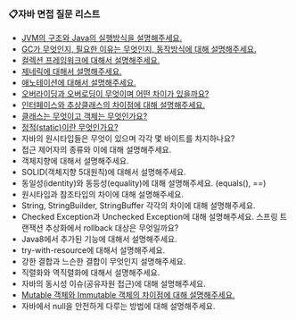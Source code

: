 ### 📋자바 면접 질문 리스트

- [JVM의 구조와 Java의 실행방식을 설명해주세요.](https://github.com/corrvax/ComputerScienceStudy/blob/main/java/JVM%20%EA%B5%AC%EC%A1%B0%EC%99%80%20Java%20%EC%8B%A4%ED%96%89%EA%B3%BC%EC%A0%95.md)
- [GC가 무엇인지, 필요한 이유는 무엇인지, 동작방식에 대해 설명해주세요.]()
- [컬렉션 프레임워크에 대해서 설명해주세요.]()
- [제네릭에 대해서 설명해주세요.]()
- [애노테이션에 대해서 설명해주세요.]()
- [오버라이딩과 오버로딩이 무엇이며 어떤 차이가 있을까요?](https://github.com/corrvax/ComputerScienceStudy/blob/main/java/%EC%98%A4%EB%B2%84%EB%9D%BC%EC%9D%B4%EB%94%A9%EA%B3%BC%20%EC%98%A4%EB%B2%84%EB%A1%9C%EB%94%A9%20%EC%B0%A8%EC%9D%B4.md)
- [인터페이스와 추상클래스의 차이점에 대해 설명해주세요.]()
- [클래스는 무엇이고 객체는 무엇인가요?]()
- [정적(static)이란 무엇인가요?]()
- 자바의 원시타입들은 무엇이 있으며 각각 몇 바이트를 차지하나요?
- 접근 제어자의 종류와 이에 대해 설명해주세요.
- 객체지향에 대해서 설명해주세요.
- SOLID(객체지향 5대원칙)에 대해서 설명해주세요.
- 동일성(identity)와 동등성(equality)에 대해 설명해주세요. (equals(), ==)
- 원시타입과 참조타입의 차이에 대해 설명해주세요.
- String, StringBuilder, StringBuffer 각각의 차이에 대해 설명해주세요.
- Checked Exception과 Unchecked Exception에 대해 설명해주세요. 스프링 트랜잭션 추상화에서 rollback 대상은 무엇일까요?
- Java8에서 추가된 기능에 대해서 설명해주세요.
- try-with-resource에 대해서 설명해주세요.
- 강한 결합과 느슨한 결합이 무엇인지 설명해주세요.
- 직렬화와 역직렬화에 대해서 설명해주세요.
- 자바의 동시성 이슈(공유자원 접근)에 대해 설명해주세요.
- [Mutable 객체와 Immutable 객체의 차이점에 대해 설명해주세요.](https://github.com/corrvax/ComputerScienceStudy/blob/main/java/mutableAndImmutable.md)
- 자바에서 null을 안전하게 다루는 방법에 대해 설명해주세요.
